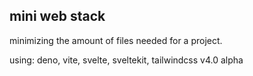 ## mini web stack

minimizing the amount of files needed for a project.

using: deno, vite, svelte, sveltekit, tailwindcss v4.0 alpha
